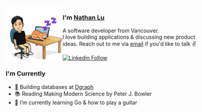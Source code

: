 <img align="left" width="150" height="150" alt="Nathan Lu" src="images/avatar.png"/>

### I'm [Nathan Lu](https://nathanlu.ca/)

A software developer from Vancouver. <br/>
I love building applications & discussing new product ideas. Reach out to me via [email](mailto:nathanluyg@gmail.com) if you'd like to talk ✌️

[![Linkedin Follow](https://img.shields.io/badge/%F0%9F%91%A8%E2%80%8D%F0%9F%92%BC-Connect%20with%20me%20on%20Linkedin-blue)](https://www.linkedin.com/in/nathanlu/)

### I'm Currently

- 📱 Building databases at [Dgraph](https://dgraph.io)
- 📚 Reading Making Modern Science by Peter J. Bowler
- 🌱 I’m currently learning Go & how to play a guitar
